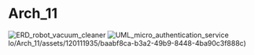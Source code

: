 # Arch_11
![ERD_robot_vacuum_cleaner](https://github.com/jesuschristyolo/Arch_11/assets/120111935/baabf8ca-b3a2-49b9-8448-4ba90c3f888c)
![UML_micro_authentication_service](https://github.com/jesuschristyolo/Arch_11/assets/120111935/7e15ba0f-0154-4b90-b74c-a1ff05d03eec)
lo/Arch_11/assets/120111935/baabf8ca-b3a2-49b9-8448-4ba90c3f888c)
